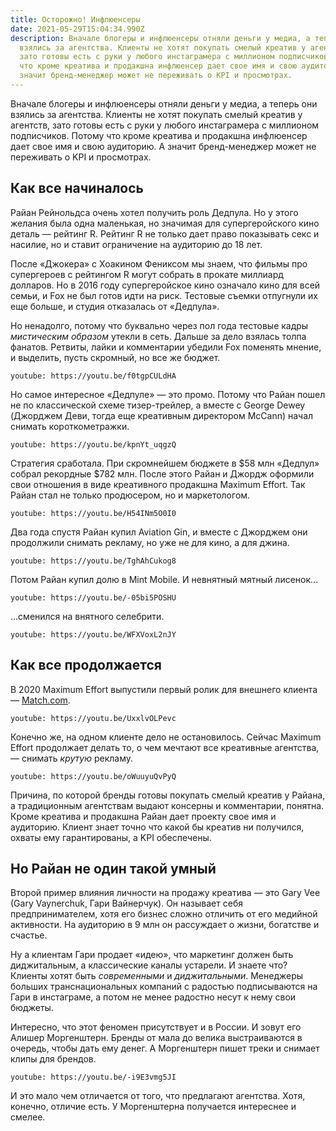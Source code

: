 ```yaml
---
title: Осторожно! Инфлюенсеры
date: 2021-05-29T15:04:34.990Z
description: Вначале блогеры и инфлюенсеры отняли деньги у медиа, а теперь они
  взялись за агентства. Клиенты не хотят покупать смелый креатив у агентств,
  зато готовы есть с руки у любого инстаграмера с миллионом подписчиков. Потому
  что кроме креатива и продакшна инфлюенсер дает свое имя и свою аудиторию. А
  значит бренд-менеджер может не переживать о KPI и просмотрах.
---
```

Вначале блогеры и инфлюенсеры отняли деньги у медиа, а теперь они взялись за агентства. Клиенты не хотят покупать смелый креатив у агентств, зато готовы есть с руки у любого инстаграмера с миллионом подписчиков. Потому что кроме креатива и продакшна инфлюенсер дает свое имя и свою аудиторию. А значит бренд-менеджер может не переживать о KPI и просмотрах.

## Как все начиналось

Райан Рейнольдса очень хотел получить роль Дедпула. Но у этого желания была одна маленькая, но значимая для супергеройского кино деталь — рейтинг R. Рейтинг R не только дает право показывать секс и насилие, но и ставит ограничение на аудиторию до 18 лет.

После «Джокера» с Хоакином Фениксом мы знаем, что фильмы про супергероев с рейтингом R могут собрать в прокате миллиард долларов. Но в 2016 году  супергеройское кино означало кино для всей семьи, и Fox не был готов идти на риск. Тестовые съемки отпугнули их еще больше, и студия отказалась от «Дедпула».

Но ненадолго, потому что буквально через пол года тестовые кадры *мистическим образом* утекли в сеть. Дальше за дело взялась толпа фанатов. Ретвиты, лайки и комментарии убедили Fox поменять мнение, и выделить, пусть скромный, но все же бюджет.

`youtube: https://youtu.be/f0tgpCULdHA`

Но самое интересное «Дедпуле» — это промо. Потому что Райан пошел не по классической схеме тизер-трейлер, а вместе с George Dewey (Джорджем Деви, тогда еще креативным директором McCann) начал снимать короткометражки.

`youtube: https://youtu.be/kpnYt_uqgzQ`

Стратегия сработала. При скромнейшем бюджете в $58 млн «Дедпул» собрал рекордные $782 млн. После этого Райан и Джордж оформили свои отношения в виде креативного продакшна Maximum Effort. Так Райан стал не только продюсером, но и маркетологом.

`youtube: https://youtu.be/H54INm5O0I0`

Два года спустя Райан купил Aviation Gin, и вместе с Джорджем они продолжили снимать рекламу, но уже не для кино, а для джина.

`youtube: https://youtu.be/TghAhCukog8`

Потом Райан купил долю в Mint Mobile. И невнятный мятный лисенок...

`youtube: https://youtu.be/-05bi5POSHU`

...сменился на внятного селебрити.

`youtube: https://youtu.be/WFXVoxL2nJY`

## Как все продолжается

В 2020 Maximum Effort выпустили первый ролик для внешнего клиента —
[Match.com](http://match.com/).

`youtube: https://youtu.be/UxxlvOLPevc`

Конечно же, на одном клиенте дело не остановилось. Сейчас Maximum Effort продолжает делать то, о чем мечтают все креативные агентства, — снимать *крутую* рекламу.

`youtube: https://youtu.be/oWuuyuQvPyQ`

Причина, по которой бренды готовы покупать смелый креатив у Райана, а традиционным агентствам выдают консерны и комментарии, понятна. Кроме креатива и продакшна Райан дает проекту свое имя и аудиторию. Клиент знает точно что какой бы креатив ни получился, охваты ему гарантированы, а KPI обеспечены.

## Но Райан не один такой умный

Второй пример влияния личности на продажу креатива — это Gary Vee (Gary Vaynerchuk, Гари Вайнерчук). Он называет себя предпринимателем, хотя его бизнес сложно отличить от его медийной активности. На аудиторию в 9 млн он рассуждает о жизни, богатстве и счастье.

Ну а клиентам Гари продает «идею», что маркетинг должен быть диджитальным, а классические каналы устарели. И знаете что? Клиенты хотят быть *современными* и *диджитальными*. Менеджеры больших транснациональных компаний с радостью подписываются на Гари в инстаграме, а потом не менее радостно несут к нему свои бюджеты.

Интересно, что этот феномен присутствует и в России. И зовут его Алишер Моргенштерн. Бренды от мала до велика выстраиваются в очередь, чтобы дать ему денег. А Моргенштерн пишет треки и снимает клипы для брендов.

`youtube: https://youtu.be/-i9E3vmg5JI`

И это мало чем отличается от того, что предлагают агентства. Хотя, конечно, отличие есть. У Моргенштерна получается интереснее и смелее.